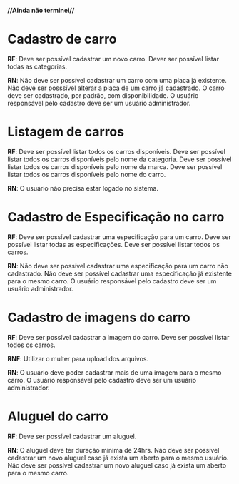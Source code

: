 
**//Ainda não terminei//**

# Cadastro de carro

**RF**:
Deve ser possível cadastrar um novo carro.
Dever ser possível listar todas as categorias.

**RN**:
Não deve ser possível cadastrar um carro com uma placa já existente.
Não deve ser posssível alterar a placa de um carro já cadastrado.
O carro deve ser cadastrado, por padrão, com disponibilidade.
O usuário responsável pelo cadastro deve ser um usuário administrador.

# Listagem de carros

**RF**:
Deve ser possível listar todos os carros disponíveis.
Deve ser possível listar todos os carros disponíveis pelo nome da categoria.
Deve ser possível listar todos os carros disponíveis pelo nome da marca.
Deve ser possível listar todos os carros disponíveis pelo nome do carro.

**RN**:
O usuário não precisa estar logado no sistema.

# Cadastro de Especificação no carro

**RF**:
Deve ser possível cadastrar uma especificação para um carro.
Deve ser possível listar todas as especificações.
Deve ser possível listar todos os carros.

**RN**:
Não deve ser possível cadastrar uma especificação para um carro não cadastrado.
Não deve ser possível cadastrar uma especificação já existente para o mesmo carro.
O usuário responsável pelo cadastro deve ser um usuário administrador.

# Cadastro de imagens do carro

**RF**:
Deve ser possível cadastrar a imagem do carro.
Deve ser possível listar todos os carros.

**RNF**:
Utilizar o multer para upload dos arquivos.

**RN**:
O usuário deve poder cadastrar mais de uma imagem para o mesmo carro.
O usuário responsável pelo cadastro deve ser um usuário administrador.

# Aluguel do carro

**RF**:
Deve ser possível cadastrar um aluguel.

**RN**:
O aluguel deve ter duração mínima de 24hrs.
Não deve ser possível cadastrar um novo aluguel caso já exista um aberto para o mesmo usuário.
Não deve ser possível cadastrar um novo aluguel caso já exista um aberto para o mesmo carro.


